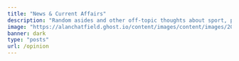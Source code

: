 ```yaml
---
title: "News & Current Affairs"
description: "Random asides and other off-topic thoughts about sport, politics and global affairs"
image: "https://alanchatfield.ghost.io/content/images/content/images/2020/12/pexels-photo-1166657.jpg"
banner: dark
type: "posts"
url: /opinion
---
```

